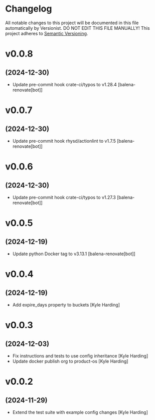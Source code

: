 # Changelog

All notable changes to this project will be documented in this file
automatically by Versionist. DO NOT EDIT THIS FILE MANUALLY!
This project adheres to [Semantic Versioning](http://semver.org/).

# v0.0.8
## (2024-12-30)

* Update pre-commit hook crate-ci/typos to v1.28.4 [balena-renovate[bot]]

# v0.0.7
## (2024-12-30)

* Update pre-commit hook rhysd/actionlint to v1.7.5 [balena-renovate[bot]]

# v0.0.6
## (2024-12-30)

* Update pre-commit hook crate-ci/typos to v1.27.3 [balena-renovate[bot]]

# v0.0.5
## (2024-12-19)

* Update python Docker tag to v3.13.1 [balena-renovate[bot]]

# v0.0.4
## (2024-12-19)

* Add expire_days property to buckets [Kyle Harding]

# v0.0.3
## (2024-12-03)

* Fix instructions and tests to use config inheritance [Kyle Harding]
* Update docker publish org to product-os [Kyle Harding]

# v0.0.2
## (2024-11-29)

* Extend the test suite with example config changes [Kyle Harding]
